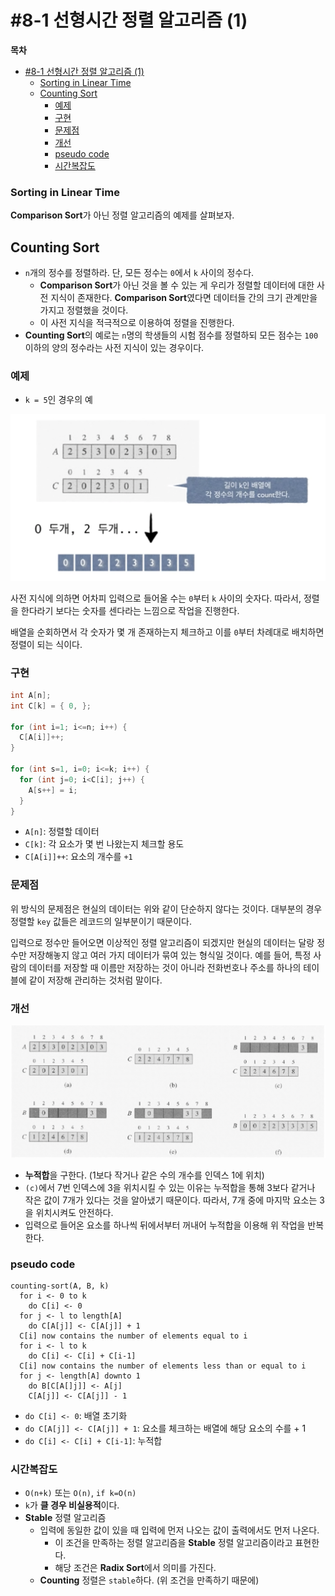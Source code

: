 # #8-1 선형시간 정렬 알고리즘 (1)

**목차**

- [#8-1 선형시간 정렬 알고리즘 (1)](#8-1-선형시간-정렬-알고리즘-1)
  - [Sorting in Linear Time](#sorting-in-linear-time)
  - [Counting Sort](#counting-sort)
    - [예제](#예제)
    - [구현](#구현)
    - [문제점](#문제점)
    - [개선](#개선)
    - [pseudo code](#pseudo-code)
    - [시간복잡도](#시간복잡도)

### Sorting in Linear Time

**Comparison Sort**가 아닌 정렬 알고리즘의 예제를 살펴보자.

## Counting Sort

- `n`개의 정수를 정렬하라. 단, 모든 정수는 `0`에서 `k` 사이의 정수다.
  - **Comparison Sort**가 아닌 것을 볼 수 있는 게 우리가 정렬할 데이터에 대한 사전 지식이 존재한다. **Comparison Sort**였다면 데이터들 간의 크기 관계만을 가지고 정렬했을 것이다.
  - 이 사전 지식을 적극적으로 이용하여 정렬을 진행한다.
- **Counting Sort**의 예로는 `n`명의 학생들의 시험 점수를 정렬하되 모든 점수는 `100` 이하의 양의 정수라는 사전 지식이 있는 경우이다.

### 예제

- `k = 5`인 경우의 예

<img src="images/1.png" alt="Counting Sort, k가 5인 경우의 예시" width="600" />

사전 지식에 의하면 어차피 입력으로 들어올 수는 `0`부터 `k` 사이의 숫자다. 따라서, 정렬을 한다라기 보다는 숫자를 센다라는 느낌으로 작업을 진행한다.

배열을 순회하면서 각 숫자가 몇 개 존재하는지 체크하고 이를 `0`부터 차례대로 배치하면 정렬이 되는 식이다.

### 구현

```java
int A[n];
int C[k] = { 0, };

for (int i=1; i<=n; i++) {
  C[A[i]]++;
}

for (int s=1, i=0; i<=k; i++) {
  for (int j=0; i<C[i]; j++) {
    A[s++] = i;
  }
}
```

- `A[n]`: 정렬할 데이터
- `C[k]`: 각 요소가 몇 번 나왔는지 체크할 용도
- `C[A[i]]++`: 요소의 개수를 `+1`

### 문제점

위 방식의 문제점은 현실의 데이터는 위와 같이 단순하지 않다는 것이다. 대부분의 경우 정렬할 `key` 값들은 레코드의 일부분이기 때문이다.

입력으로 정수만 들어오면 이상적인 정렬 알고리즘이 되겠지만 현실의 데이터는 달랑 정수만 저장해놓지 않고 여러 가지 데이터가 묶여 있는 형식일 것이다. 예를 들어, 특정 사람의 데이터를 저장할 때 이름만 저장하는 것이 아니라 전화번호나 주소를 하나의 테이블에 같이 저장해 관리하는 것처럼 말이다.

### 개선

<img src="images/2.png" alt="Counting Sort 개선한 예시" width="600" />

- **누적합**을 구한다. (1보다 작거나 같은 수의 개수를 인덱스 1에 위치)
- `(c)`에서 7번 인덱스에 3을 위치시킬 수 있는 이유는 누적합을 통해 3보다 같거나 작은 값이 7개가 있다는 것을 알아냈기 때문이다. 따라서, 7개 중에 마지막 요소는 3을 위치시켜도 안전하다.
- 입력으로 들어온 요소를 하나씩 뒤에서부터 꺼내어 누적합을 이용해 위 작업을 반복한다.

### pseudo code

```
counting-sort(A, B, k)
  for i <- 0 to k
    do C[i] <- 0
  for j <- l to length[A]
    do C[A[j]] <- C[A[j]] + 1
  C[i] now contains the number of elements equal to i
  for i <- l to k
    do C[i] <- C[i] + C[i-1]
  C[i] now contains the number of elements less than or equal to i
  for j <- length[A] downto 1
    do B[C[A[]j]] <- A[j]
    C[A[j]] <- C[A[j]] - 1
```

- `do C[i] <- 0`: 배열 초기화
- `do C[A[j]] <- C[A[j]] + 1`: 요소를 체크하는 배열에 해당 요소의 수를 + 1
- `do C[i] <- C[i] + C[i-1]`: 누적합

### 시간복잡도

- `O(n+k)` 또는 `O(n)`, `if k=O(n)`
- `k`가 **클 경우 비실용적**이다.
- **Stable** 정렬 알고리즘
  - 입력에 동일한 값이 있을 때 입력에 먼저 나오는 값이 출력에서도 먼저 나온다.
    - 이 조건을 만족하는 정렬 알고리즘을 **Stable** 정렬 알고리즘이라고 표현한다.
    - 해당 조건은 **Radix Sort**에서 의미를 가진다.
  - **Counting** 정렬은 `stable`하다. (위 조건을 만족하기 때문에)
